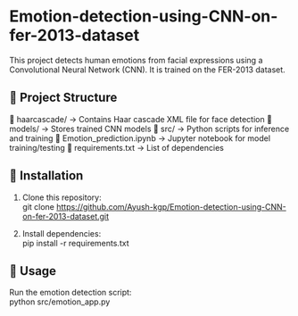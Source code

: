 # Emotion-detection-using-CNN-on-fer-2013-dataset
This project detects human emotions from facial expressions using a Convolutional Neural Network (CNN). It is trained on the FER-2013 dataset.  

## 📂 Project Structure
📁 haarcascade/ → Contains Haar cascade XML file for face detection
📁 models/ → Stores trained CNN models
📁 src/ → Python scripts for inference and training
📄 Emotion_prediction.ipynb → Jupyter notebook for model training/testing
📄 requirements.txt → List of dependencies

## 🔧 Installation
1. Clone this repository:  
git clone https://github.com/Ayush-kgp/Emotion-detection-using-CNN-on-fer-2013-dataset.git

2. Install dependencies:  
pip install -r requirements.txt


## 🚀 Usage
Run the emotion detection script:  
python src/emotion_app.py

